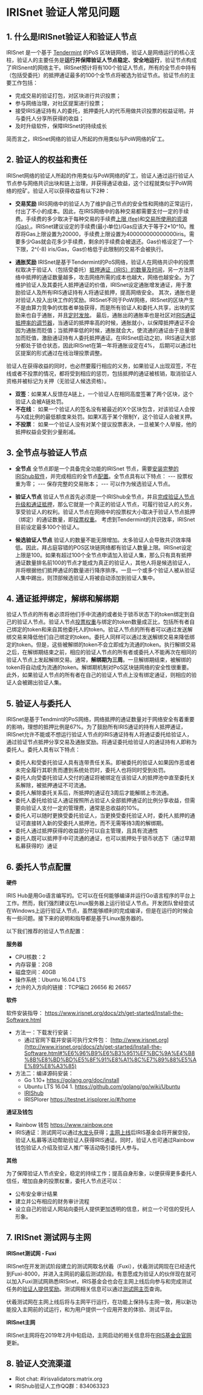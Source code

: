 ﻿# IRISnet 验证人常见问题

## 1. 什么是IRISnet验证人和验证人节点

IRISnet 是一个基于 [Tendermint](https://cosmos.network/docs/introduction/tendermint.html) 的PoS 区块链网络，验证人是网络运行的核心支柱，验证人的主要任务是**运行并保障验证人节点稳定、安全地运行**，验证节点构成了IRISnent的网络主干。IRISnet预计将有100个验证人节点，所有的全节点中持有（包括受委托）的抵押通证最多的100个全节点将被选为验证节点。验证节点的主要工作包括： 
 - 完成交易的验证打包，对区块进行共识投票；
 - 参与网络治理，对社区提案进行投票；
 - 接受IRIS通证持有人的委托，抵押委托人的代币用做共识投票的权益证明，并与委托人分享所获得的收益；
 - 及时升级软件，保障IRISnet的持续成长

 简而言之，IRISnet网络的验证人所起的作用类似与PoW网络的矿工。
 
 ## 2. 验证人的权益和责任
 IRISnet网络的验证人所起的作用类似与PoW网络的矿工，验证人通过运行验证人节点参与网络共识出块和链上治理，并获得通证收益，这个过程就类似于PoW网络的挖矿。验证人可以获得收益有以下2种：
 
- **交易奖励** 
IRIS网络中的验证人为了维护自己节点的安全性和网络的正常运行，付出了不小的成本。因此，在IRIS网络中的各种交易都需要支付一定的手续费。手续费的多少取决于每种交易的手续费[上限 (fee)](https://www.irisnet.org/docs/zh/features/basic-concepts/fee.html#fee)和[交易所使用的资源 (Gas) ](https://www.irisnet.org/docs/zh/features/basic-concepts/fee.html#gas)。IRISnet建议设定的手续费(最小单位)/Gas应该大于等于2*10^10。推荐将Gas上限设置为20000，手续费上限设置为400000000000000iris。需要多少Gas就会花多少手续费，剩余的手续费会被退还。Gas价格设定了一个下限，2^(-8) iris/Gas，Gas价格低于此限制的交易不会被执行。

- **通胀奖励**
IRISnet是基于Tendermint的PoS网络，验证人在网络共识中的投票权取决于验证人（包括受委托）[抵押通证（IRIS）的数量及时间](https://www.irisnet.org/docs/zh/features/stake.html#%E4%BB%8B%E7%BB%8D)，另一方法网络中抵押的通证数量越多，攻击网络所需的成本也越大，网络也越安全。为了维护验证人及其委托人抵押通证的价值，IRISnet设定通胀增发通证，用于激励验证人及所有IRIS通证持有人将通证抵押，提高网络安全。
其次，通胀也是对验证人投入出块工作的奖励。IRISnet不同于PoW网络，IRISnet的区块产生不是由算力竞争的优胜者单独获得，而是所有验证人和委托人共享，出块的奖励来也自于通胀，并且[定时发放](https://www.irisnet.org/docs/zh/features/mint.html#%E5%8C%BA%E5%9D%97%E6%97%B6%E9%97%B4)。 
最后，通胀出的通胀率也是社区对[IRIS通证抵押率的调节器](https://www.irisnet.org/docs/zh/features/mint.html#%E9%80%9A%E8%83%80%E7%8E%87)，当通证的抵押率高的时候，通胀就小，以保障抵押通证不会因为通胀而贬值；当抵押率低的时候，通胀就会大，使流通的通证由于总量增加而贬值，激励通证持有人委托抵押通证。在IRISnet启动之初，IRIS通证大部分都处于锁仓状态，因此IRISnet在第一年将通胀设定在4%， 后期可以通过社区提案的形式通过在线治理投票调整。

验证人在获得收益的同时，也必然要履行相应的义务，如果验证人出现双签，不在线或者不投票的情况，都将受到相应的惩罚，包括抵押的通证被核销，取消验证人资格并被标记为关押（无验证人候选资格）。 

-   **双签**：如果某人反馈在A链上，一个验证人在相同高度签署了两个区块，这个验证人会被A链处罚。
-   **不在线**： 如果一个验证人的签名没有被最近的X个区块包含，对该验证人会按与X成比例的最低额度来处罚。如果X高于某个限制Y，这个验证人会被关押。
-   **不投票**： 如果一个验证人没有对某个提议投票表决，一旦被某个人举报，他的抵押权益会受到少量削减。

## 3. 全节点与验证人节点
- **全节点**
全节点即是一个具备完全功能的IRISnet 节点，需要[安装完整的IRIShub软件](https://www.irisnet.org/docs/zh/get-started/Install-the-Software.html)，并完成相应的全节点[配置](https://www.irisnet.org/docs/zh/get-started/Full-Node.html)。全节点具有以下特点： 
--- 投票权重为零；
--- 保存完整的交易账本；
--- 可以作为候选验证人节点。 

- **验证人节点**
验证人节点首先必须是一个IRIShub全节点，并且[完成验证人节点升级和通证抵押](https://www.irisnet.org/docs/zh/get-started/Validator-Node.html)，那么它就是一个真正的验证人节点，可履行验证人的义务，享受验证人的权利。验证人节点在网络中的投票权大小取决于验证人节点抵押（绑定）的通证数量，即[投票权重](https://www.irisnet.org/docs/zh/features/stake.html#%E4%BB%8B%E7%BB%8D)。 考虑到Tendermint的共识效率，IRISnet目前设定最多100个验证人。 

- **候选验证人节点**
验证人的数量不能无限增加。太多验证人会导致共识效率降低。因此，拜占庭容错的POS区块链网络都有验证人数量上限。IRISnet设定上限是100。如果有超过100个全节点申请加入验证人集，那么只有具有抵押通证数量排名前100的节点才能成为真正的验证人，其他人将是候选验证人，并将根据他们抵押通证的数量进行降序排序。一旦一个或多个验证人被从验证人集中踢出，则顶部候选验证人将被自动添加到验证人集中。

## 4. 通证抵押绑定，解绑和解绑期
验证人节点的所有者必须将他们手中流通的或者处于锁币状态下的token绑定到自己的验证人节点。验证人节点[投票权重](https://www.irisnet.org/docs/zh/features/stake.html#%E4%BB%8B%E7%BB%8D)与绑定的token数量成正比，包括所有者自己绑定的token和来自其他委托人的token。验证人节点的所有者可以通过发送解绑交易来降低他们自己绑定的token。委托人同样可以通过发送解绑交易来降低绑定的token。但是，这些被解绑的token不会立即成为流通的token。执行解绑交易之后，在解绑期结束之前，相应的验证人节点的所有者或委托人不能再次在相同的验证人节点上发起解绑交易。通常，**解绑期为三周**。一旦解绑期结束，被解绑的token将自动成为流通的token。解绑期机制对PoS区块链网络的安全性很重要。此外，如果验证人节点的所有者在自己的验证人节点上没有绑定通证，则相应的验证人会被踢出验证人集。

## 5. 验证人与委托人
IRISnet是基于Tendmint的PoS网络，网络抵押的通证数量对于网络安全有着重要的影响，理想的抵押比例是67%。为了鼓励所有IRIS通证的持有人抵押通证，IRISnet允许不能或不想运行验证人节点的IRIS通证持有人将通证委托给验证人，通过验证节点抵押分享交易及通胀奖励。将通证委托给验证人的通证持有人即称为委托人。委托人具有以下特点： 
-   委托人和受委托验证人具有连带责任关系。即被委托的验证人如果因作恶或者未完全履行其职责而遭到系统处罚时，委托人也将同时受到处罚。
-   委托人向受委托验证人交付的通证将被绑定在该验证人的抵押池中直至委托关系解除，被抵押通证不可流通。
-   委托人解除委托关系后，所抵押的通证在3周后才能解绑上市流通。
- 委托人委托给验证人通证按照所占验证人全部抵押通证的比例分享收益，但需要向验证人支付一定的管理费，通常是总收益的10%。 
- 委托人可以随时更换受委托验证人，当更换受委托验证人时，委托人抵押的通证可直接转入新的受委托人抵押池，而不无需等待3周的解绑期。
-   委托人通过抵押获得的收益部分可以自主管理，且具有流通性
- 委托人既可以抵押手中可流通的通证，也可以抵押处于锁币状态下（通过早期私募获得的）通证

## 6. 委托人节点配置

**硬件**

IRIS Hub是用Go语言编写的。它可以在任何能够编译并运行Go语言程序的平台上工作。然而，我们强烈建议在Linux服务器上运行验证人节点。开发团队曾经尝试在Windows上运行验证人节点，虽然能够顺利的完成编译，但是在运行的时候会有一些问题。接下来的说明和指导都是基于Linux服务器的。 

以下我们推荐的验证人节点配置：

**服务器**

-   CPU核数：2
-   内存容量：2GB
-   磁盘空间：40GB
-   操作系统：Ubuntu 16.04 LTS
-   允许的入方向的链接：TCP端口 26656 和 26657

**软件**

软件安装指导： https://www.irisnet.org/docs/zh/get-started/Install-the-Software.html

- 方法一：下载发行安装： 
	- 通过官网下载并安装可执行文件包： [http://www.irisnet.org](http://www.irisnet.org/docs/zh/get-started/Install-the-Software.html#%E6%96%B9%E6%B3%951%EF%BC%9A%E4%B8%8B%E8%BD%BD%E5%8F%91%E8%A1%8C%E7%89%88%E5%AE%89%E8%A3%85)
- 方法二：编译源码安装：
	- Go 1.10+      https://golang.org/doc/install
	- Ubuntu LTS 16.04  1.  https://github.com/golang/go/wiki/Ubuntu
	- [IRIShub](http://www.irisnet.org/docs/zh/get-started/Install-the-Software.html#%E6%96%B9%E6%B3%952%EF%BC%9A%E6%BA%90%E7%A0%81%E7%BC%96%E8%AF%91%E5%AE%89%E8%A3%85) 
	- IRISPlorer https://testnet.irisplorer.io/#/home
	

**通证及钱包**

- Rainbow 钱包 https://www.rainbow.one
- IRIS通证：测试网可以通过[水龙头](https://www.irisnet.org/docs/zh/get-started/Validator-Node.html#%E8%8E%B7%E5%BE%97iris%E4%BB%A3%E5%B8%81)获得；[主网上线](https://www.irisnet.org/mainnet?lang=CN)后IRIS基金会将开展空投，验证人私募等活动帮助验证人获得IRIS通证。同时，验证人也可通过Rainbow钱包验证人介绍及验证人推广等活动吸引委托人参与。

**其他**

为了保障验证人节点安全，稳定的持续工作；提高自身形象，以便获得更多委托人信任，增加自身的投票权重，委托人节点还可以： 

 - 公布安全审计结果
 - 建立并公布相应的财务审计流程
 - 设立自己的验证人网站向委托人提供更加透明的信息，树立一个可信的受托人形象。

## 7. IRISnet 测试网与主网

**IRISnet测试网 - Fuxi** 

IRISnet在开发测试阶段建立的测试网取名伏羲（Fuxi），伏羲测试网现在已经迭代到Fuxi-8000，并进入主网前的最后测试阶段。有意愿成为验证人的伙伴现在就可以加入Fuxi测试网熟悉IRISnet，IRIS基金会也会在主网上线后向参与和完成测试任务的[验证人提供奖励](https://github.com/irisnet/testnets/blob/master/fuxi/docs_CN/Fuxi_FAQ.md)。测试网相关信息可以通过[测试网主页](https://www.irisnet.org/testnets)查询。 

伏羲测试网在主网上线后将与主网平行运行，在功能上保持与主网一致，用以新功能投入主网前的试运行，和为用户提供一个应用开发的体验、测试平台。 

**IRISnet主网**

IRISnet主网将在2019年2月中旬启动，主网启动的相关信息将在[IRIS基金会官网](https://www.irisnet.org/mainnet?lang=CN)更新。 

## 8. 验证人交流渠道

- Riot chat: #irisvalidators:matrix.org
- IRIShub验证人工作QQ群：834063323




 

 





 


